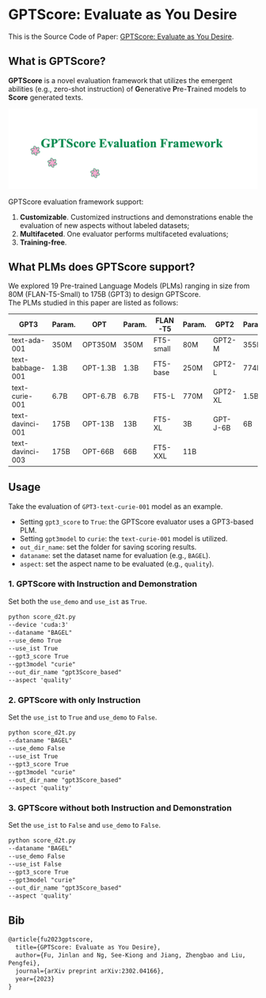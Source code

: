# GPTScore: Evaluate as You Desire

This is the Source Code of Paper: [GPTScore: Evaluate as You Desire](https://arxiv.org/pdf/2302.04166.pdf).


## What is GPTScore?

**GPTScore** is a novel evaluation framework that utilizes the emergent abilities (e.g., zero-shot instruction) of **G**enerative **P**re-**T**rained models to **Score** generated texts. 

<img src="./fig/framework.gif" width="800" class="center">

GPTScore evaluation framework support:

1. **Customizable**. Customized instructions and demonstrations enable the evaluation of new aspects without labeled datasets;
2. **Multifaceted**. One evaluator performs multifaceted evaluations;
3. **Training-free**.



## What PLMs does GPTScore support?

We explored 19 Pre-trained Language Models (PLMs) ranging in size from 80M (FLAN-T5-Small) to 175B (GPT3) to design GPTScore. <br>
The PLMs studied in this paper are listed as follows:

| **GPT3**         | **Param.** | **OPT**  | **Param.** | **FLAN-T5**      | **Param.** | **GPT2** | **Param.** |
|------------------|------------|----------|------------|------------------|------------|----------|------------|
| text-ada-001     | 350M       | OPT350M  | 350M       | FT5-small        | 80M        | GPT2-M   | 355M       |
| text-babbage-001 | 1.3B       | OPT-1.3B | 1.3B       | FT5-base         | 250M       | GPT2-L   | 774M       |
| text-curie-001   | 6.7B       | OPT-6.7B | 6.7B       | FT5-L            | 770M       | GPT2-XL  | 1.5B       |
| text-davinci-001 | 175B       | OPT-13B  | 13B        | FT5-XL           | 3B         | GPT-J-6B | 6B         |
| text-davinci-003 | 175B       | OPT-66B  | 66B        | FT5-XXL          | 11B        |          |            |



## Usage

Take the evaluation of `GPT3-text-curie-001` model as an example.

- Setting `gpt3_score` to `True`: the GPTScore evaluator uses a GPT3-based PLM.
- Setting `gpt3model` to `curie`: the  `text-curie-001` model is utilized.
- `out_dir_name`: set the folder for saving scoring results.
- `dataname`: set the dataset name for evaluation (e.g., `BAGEL`).
- `aspect`: set the aspect name to be evaluated (e.g., `quality`). 


### 1. GPTScore with Instruction and Demonstration
Set both the `use_demo` and `use_ist` as `True`. </br>
```
python score_d2t.py 
--device 'cuda:3' 
--dataname "BAGEL" 
--use_demo True 
--use_ist True 
--gpt3_score True 
--gpt3model "curie" 
--out_dir_name "gpt3Score_based"  
--aspect 'quality'
```


### 2. GPTScore with only Instruction
Set the `use_ist` to `True` and `use_demo` to `False`. </br>

```
python score_d2t.py 
--dataname "BAGEL" 
--use_demo False 
--use_ist True 
--gpt3_score True 
--gpt3model "curie" 
--out_dir_name "gpt3Score_based"  
--aspect 'quality'
```

### 3. GPTScore without both Instruction and Demonstration
Set the `use_ist` to `False` and `use_demo` to `False`. </br>

```
python score_d2t.py 
--dataname "BAGEL" 
--use_demo False 
--use_ist False 
--gpt3_score True 
--gpt3model "curie" 
--out_dir_name "gpt3Score_based"  
--aspect 'quality'
```





## Bib
```
@article{fu2023gptscore,
  title={GPTScore: Evaluate as You Desire},
  author={Fu, Jinlan and Ng, See-Kiong and Jiang, Zhengbao and Liu, Pengfei},
  journal={arXiv preprint arXiv:2302.04166},
  year={2023}
}
```